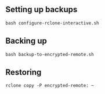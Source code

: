 ## Setting up backups
`bash configure-rclone-interactive.sh`

## Backing up
`bash backup-to-encrypted-remote.sh`

## Restoring
`rclone copy -P encrypted-remote: ~`
